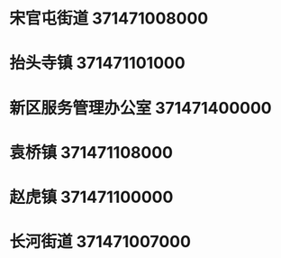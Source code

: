# 宋官屯街道 371471008000
# 抬头寺镇 371471101000
# 新区服务管理办公室 371471400000
# 袁桥镇 371471108000
# 赵虎镇 371471100000
# 长河街道 371471007000
